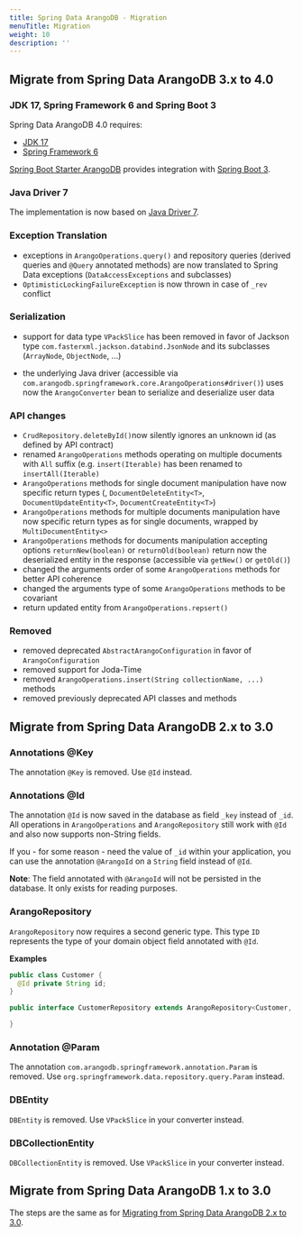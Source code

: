 ```yaml
---
title: Spring Data ArangoDB - Migration
menuTitle: Migration
weight: 10
description: ''
---
```

## Migrate from Spring Data ArangoDB 3.x to 4.0

### JDK 17, Spring Framework 6 and Spring Boot 3

Spring Data ArangoDB 4.0 requires:

- [JDK 17](https://github.com/spring-projects/spring-framework/wiki/Upgrading-to-JDK-17)
- [Spring Framework 6](https://github.com/spring-projects/spring-framework/wiki/Upgrading-to-Spring-Framework-6.x)

[Spring Boot Starter ArangoDB](https://github.com/arangodb/spring-boot-starter) provides integration with 
[Spring Boot 3](https://github.com/spring-projects/spring-boot/wiki/Spring-Boot-3.0-Migration-Guide).

### Java Driver 7

The implementation is now based on 
[Java Driver 7](../../drivers/java/reference-version-7/changes-in-version-7.md).

### Exception Translation

- exceptions in `ArangoOperations.query()` and repository queries (derived queries and `@Query` annotated methods) are
  now translated to Spring Data exceptions (`DataAccessExceptions` and subclasses)
- `OptimisticLockingFailureException` is now thrown in case of `_rev` conflict

### Serialization

- support for data type `VPackSlice` has been removed in favor of Jackson type `com.fasterxml.jackson.databind.JsonNode`
  and its subclasses (`ArrayNode`, `ObjectNode`, ...)

- the underlying Java driver (accessible via `com.arangodb.springframework.core.ArangoOperations#driver()`) uses
  now the `ArangoConverter` bean to serialize and deserialize user data

### API changes

- `CrudRepository.deleteById()`now silently ignores an unknown id (as defined by API contract)
- renamed `ArangoOperations` methods operating on multiple documents with `All` suffix (e.g. `insert(Iterable)` has been
  renamed to `insertAll(Iterable)`
- `ArangoOperations` methods for single document manipulation have now specific return
  types (, `DocumentDeleteEntity<T>`, `DocumentUpdateEntity<T>`, `DocumentCreateEntity<T>`)
- `ArangoOperations` methods for multiple documents manipulation have now specific return types as for single documents,
  wrapped by `MultiDocumentEntity<>`
- `ArangoOperations` methods for documents manipulation accepting options `returnNew(boolean)` or `returnOld(boolean)`
  return now the deserialized entity in the response (accessible via `getNew()` or `getOld()`)
- changed the arguments order of some `ArangoOperations` methods for better API coherence
- changed the arguments type of some `ArangoOperations` methods to be covariant
- return updated entity from `ArangoOperations.repsert()`

### Removed

- removed deprecated `AbstractArangoConfiguration` in favor of `ArangoConfiguration`
- removed support for Joda-Time
- removed `ArangoOperations.insert(String collectionName, ...)` methods
- removed previously deprecated API classes and methods

## Migrate from Spring Data ArangoDB 2.x to 3.0

### Annotations @Key

The annotation `@Key` is removed. Use `@Id` instead.

### Annotations @Id

The annotation `@Id` is now saved in the database as field `_key` instead of `_id`.
All operations in `ArangoOperations` and `ArangoRepository` still work with `@Id`
and also now supports non-String fields.

If you - for some reason - need the value of `_id` within your application, you
can use the annotation `@ArangoId` on a `String` field instead of `@Id`.

**Note**: The field annotated with `@ArangoId` will not be persisted in the
database. It only exists for reading purposes.

### ArangoRepository

`ArangoRepository` now requires a second generic type. This type `ID` represents
the type of your domain object field annotated with `@Id`.

**Examples**

```java
public class Customer {
  @Id private String id;
}

public interface CustomerRepository extends ArangoRepository<Customer, String> {

}
```

### Annotation @Param

The annotation `com.arangodb.springframework.annotation.Param` is removed. Use `org.springframework.data.repository.query.Param` instead.

### DBEntity

`DBEntity` is removed. Use `VPackSlice` in your converter instead.

### DBCollectionEntity

`DBCollectionEntity` is removed. Use `VPackSlice` in your converter instead.

## Migrate from Spring Data ArangoDB 1.x to 3.0

The steps are the same as for [Migrating from Spring Data ArangoDB 2.x to 3.0](#migrate-from-spring-data-arangodb-2x-to-30).
